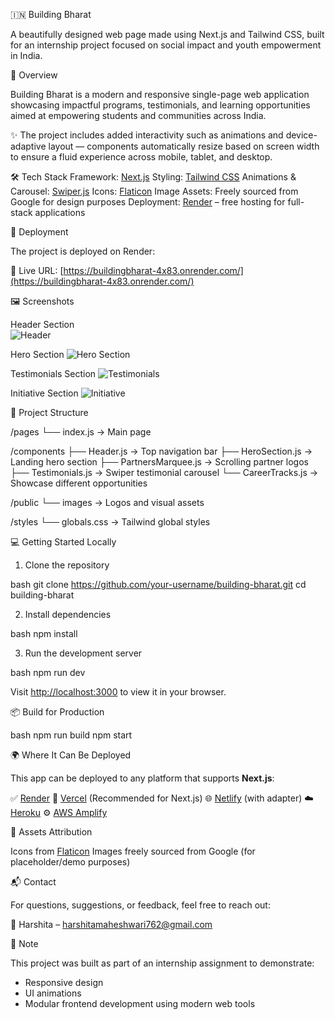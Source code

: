 🇮🇳 Building Bharat

A beautifully designed web page made using Next.js and Tailwind CSS, built for an internship project focused on social impact and youth empowerment in India.

📌 Overview

Building Bharat is a modern and responsive single-page web application showcasing impactful programs, testimonials, and learning opportunities aimed at empowering students and communities across India.

✨ The project includes added interactivity such as animations and device-adaptive layout — components automatically resize based on screen width to ensure a fluid experience across mobile, tablet, and desktop.

🛠️ Tech Stack
Framework: [Next.js](https://nextjs.org/)
Styling: [Tailwind CSS](https://tailwindcss.com/)
Animations & Carousel: [Swiper.js](https://swiperjs.com/)
Icons: [Flaticon](https://www.flaticon.com/)
Image Assets: Freely sourced from Google for design purposes
Deployment: [Render](https://render.com/) – free hosting for full-stack applications


🚀 Deployment

The project is deployed on Render:

🔗 Live URL: [https://buildingbharat-4x83.onrender.com/](https://buildingbharat-4x83.onrender.com/)


🖼️ Screenshots

Header Section  
![Header](https://github.com/user-attachments/assets/ef3d5dcd-2d23-4836-a625-201e6e98fc15)

Hero Section 
![Hero Section](https://github.com/user-attachments/assets/70adf261-db7b-4f46-845c-96ade31128aa)

Testimonials Section
![Testimonials](https://github.com/user-attachments/assets/dd41a369-2fe5-4579-a751-7fa534997ed7)

Initiative Section 
![Initiative](https://github.com/user-attachments/assets/727197ac-7661-4b17-9f83-1b41e9574948)


📂 Project Structure


/pages
└── index.js            → Main page

/components
├── Header.js           → Top navigation bar
├── HeroSection.js      → Landing hero section
├── PartnersMarquee.js  → Scrolling partner logos
├── Testimonials.js     → Swiper testimonial carousel
└── CareerTracks.js     → Showcase different opportunities

/public
└── images              → Logos and visual assets

/styles
└── globals.css         → Tailwind global styles



💻 Getting Started Locally

1. Clone the repository

bash
git clone https://github.com/your-username/building-bharat.git
cd building-bharat


2. Install dependencies

bash
npm install


3. Run the development server

bash
npm run dev


Visit [http://localhost:3000](http://localhost:3000) to view it in your browser.

📦 Build for Production

bash
npm run build
npm start

🌍 Where It Can Be Deployed

This app can be deployed to any platform that supports **Next.js**:

✅ [Render](https://render.com/)
🚀 [Vercel](https://vercel.com/) (Recommended for Next.js)
🌐 [Netlify](https://netlify.com/) (with adapter)
☁️ [Heroku](https://heroku.com/)
⚙️ [AWS Amplify](https://aws.amazon.com/amplify/)


📸 Assets Attribution

Icons from [Flaticon](https://www.flaticon.com/)
Images freely sourced from Google (for placeholder/demo purposes)

📬 Contact

For questions, suggestions, or feedback, feel free to reach out:

📧 Harshita – [harshitamaheshwari762@gmail.com](mailto:harshitamaheshwari762@gmail.com)

🧩 Note

This project was built as part of an internship assignment to demonstrate:

* Responsive design
* UI animations
* Modular frontend development using modern web tools

